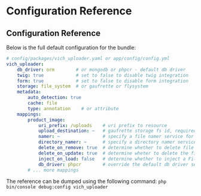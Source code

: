 Configuration Reference
=======================

## Configuration Reference

Below is the full default configuration for the bundle:

``` yaml
# config/packages/vich_uploader.yaml or app/config/config.yml
vich_uploader:
    db_driver: orm        # or mongodb or phpcr - default db driver
    twig: true            # set to false to disable twig integration
    form: true            # set to false to disable form integration
    storage: file_system  # or gaufrette or flysystem
    metadata:
        auto_detection: true
        cache: file
        type: annotation    # or attribute
    mappings:
        product_image:
            uri_prefix: /uploads    # uri prefix to resource
            upload_destination: ~   # gaufrette storage fs id, required
            namer: ~                # specify a file namer service for this entity, null default
            directory_namer: ~      # specify a directory namer service for this entity, null default
            delete_on_remove: true  # determine whether to delete file upon removal of entity
            delete_on_update: true  # determine wheter to delete the file upon update of entity
            inject_on_load: false   # determine whether to inject a File instance upon load
            db_driver: phpcr        # override the default db driver set above. Allow separate driver per mapping
        # ... more mappings
```

The reference can be dumped using the following command: `php bin/console debug:config vich_uploader`
